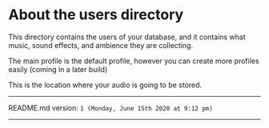 # About the users directory

This directory contains the users of your database, and it contains what music, sound effects, and ambience they are collecting.

The main profile is the default profile, however you can create more profiles easily (coming in a later build)

This is the location where your audio is going to be stored.

***

README.md version: `1 (Monday, June 15th 2020 at 9:12 pm)`

***
